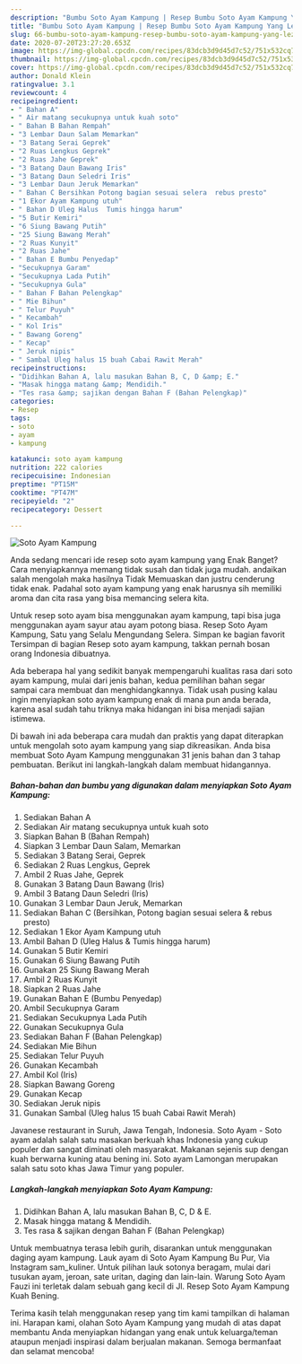 ```yaml
---
description: "Bumbu Soto Ayam Kampung | Resep Bumbu Soto Ayam Kampung Yang Lezat"
title: "Bumbu Soto Ayam Kampung | Resep Bumbu Soto Ayam Kampung Yang Lezat"
slug: 66-bumbu-soto-ayam-kampung-resep-bumbu-soto-ayam-kampung-yang-lezat
date: 2020-07-20T23:27:20.653Z
image: https://img-global.cpcdn.com/recipes/83dcb3d9d45d7c52/751x532cq70/soto-ayam-kampung-foto-resep-utama.jpg
thumbnail: https://img-global.cpcdn.com/recipes/83dcb3d9d45d7c52/751x532cq70/soto-ayam-kampung-foto-resep-utama.jpg
cover: https://img-global.cpcdn.com/recipes/83dcb3d9d45d7c52/751x532cq70/soto-ayam-kampung-foto-resep-utama.jpg
author: Donald Klein
ratingvalue: 3.1
reviewcount: 4
recipeingredient:
- " Bahan A"
- " Air matang secukupnya untuk kuah soto"
- " Bahan B Bahan Rempah"
- "3 Lembar Daun Salam Memarkan"
- "3 Batang Serai Geprek"
- "2 Ruas Lengkus Geprek"
- "2 Ruas Jahe Geprek"
- "3 Batang Daun Bawang Iris"
- "3 Batang Daun Seledri Iris"
- "3 Lembar Daun Jeruk Memarkan"
- " Bahan C Bersihkan Potong bagian sesuai selera  rebus presto"
- "1 Ekor Ayam Kampung utuh"
- " Bahan D Uleg Halus  Tumis hingga harum"
- "5 Butir Kemiri"
- "6 Siung Bawang Putih"
- "25 Siung Bawang Merah"
- "2 Ruas Kunyit"
- "2 Ruas Jahe"
- " Bahan E Bumbu Penyedap"
- "Secukupnya Garam"
- "Secukupnya Lada Putih"
- "Secukupnya Gula"
- " Bahan F Bahan Pelengkap"
- " Mie Bihun"
- " Telur Puyuh"
- " Kecambah"
- " Kol Iris"
- " Bawang Goreng"
- " Kecap"
- " Jeruk nipis"
- " Sambal Uleg halus 15 buah Cabai Rawit Merah"
recipeinstructions:
- "Didihkan Bahan A, lalu masukan Bahan B, C, D &amp; E."
- "Masak hingga matang &amp; Mendidih."
- "Tes rasa &amp; sajikan dengan Bahan F (Bahan Pelengkap)"
categories:
- Resep
tags:
- soto
- ayam
- kampung

katakunci: soto ayam kampung 
nutrition: 222 calories
recipecuisine: Indonesian
preptime: "PT15M"
cooktime: "PT47M"
recipeyield: "2"
recipecategory: Dessert

---
```



![Soto Ayam Kampung](https://img-global.cpcdn.com/recipes/83dcb3d9d45d7c52/751x532cq70/soto-ayam-kampung-foto-resep-utama.jpg)

Anda sedang mencari ide resep soto ayam kampung yang Enak Banget? Cara menyiapkannya memang tidak susah dan tidak juga mudah. andaikan salah mengolah maka hasilnya Tidak Memuaskan dan justru cenderung tidak enak. Padahal soto ayam kampung yang enak harusnya sih memiliki aroma dan cita rasa yang bisa memancing selera kita.

Untuk resep soto ayam bisa menggunakan ayam kampung, tapi bisa juga menggunakan ayam sayur atau ayam potong biasa. Resep Soto Ayam Kampung, Satu yang Selalu Mengundang Selera. Simpan ke bagian favorit Tersimpan di bagian Resep soto ayam kampung, takkan pernah bosan orang Indonesia dibuatnya.

Ada beberapa hal yang sedikit banyak mempengaruhi kualitas rasa dari soto ayam kampung, mulai dari jenis bahan, kedua pemilihan bahan segar sampai cara membuat dan menghidangkannya. Tidak usah pusing kalau ingin menyiapkan soto ayam kampung enak di mana pun anda berada, karena asal sudah tahu triknya maka hidangan ini bisa menjadi sajian istimewa.


Di bawah ini ada beberapa cara mudah dan praktis yang dapat diterapkan untuk mengolah soto ayam kampung yang siap dikreasikan. Anda bisa membuat Soto Ayam Kampung menggunakan 31 jenis bahan dan 3 tahap pembuatan. Berikut ini langkah-langkah dalam membuat hidangannya.

<!--inarticleads1-->

##### Bahan-bahan dan bumbu yang digunakan dalam menyiapkan Soto Ayam Kampung:

1. Sediakan  Bahan A
1. Sediakan  Air matang secukupnya untuk kuah soto
1. Siapkan  Bahan B (Bahan Rempah)
1. Siapkan 3 Lembar Daun Salam, Memarkan
1. Sediakan 3 Batang Serai, Geprek
1. Sediakan 2 Ruas Lengkus, Geprek
1. Ambil 2 Ruas Jahe, Geprek
1. Gunakan 3 Batang Daun Bawang (Iris)
1. Ambil 3 Batang Daun Seledri (Iris)
1. Gunakan 3 Lembar Daun Jeruk, Memarkan
1. Sediakan  Bahan C (Bersihkan, Potong bagian sesuai selera &amp; rebus presto)
1. Sediakan 1 Ekor Ayam Kampung utuh
1. Ambil  Bahan D (Uleg Halus &amp; Tumis hingga harum)
1. Gunakan 5 Butir Kemiri
1. Gunakan 6 Siung Bawang Putih
1. Gunakan 25 Siung Bawang Merah
1. Ambil 2 Ruas Kunyit
1. Siapkan 2 Ruas Jahe
1. Gunakan  Bahan E (Bumbu Penyedap)
1. Ambil Secukupnya Garam
1. Sediakan Secukupnya Lada Putih
1. Gunakan Secukupnya Gula
1. Sediakan  Bahan F (Bahan Pelengkap)
1. Sediakan  Mie Bihun
1. Sediakan  Telur Puyuh
1. Gunakan  Kecambah
1. Ambil  Kol (Iris)
1. Siapkan  Bawang Goreng
1. Gunakan  Kecap
1. Sediakan  Jeruk nipis
1. Gunakan  Sambal (Uleg halus 15 buah Cabai Rawit Merah)


Javanese restaurant in Suruh, Jawa Tengah, Indonesia. Soto Ayam - Soto ayam adalah salah satu masakan berkuah khas Indonesia yang cukup populer dan sangat diminati oleh masyarakat. Makanan sejenis sup dengan kuah berwarna kuning atau bening ini. Soto ayam Lamongan merupakan salah satu soto khas Jawa Timur yang populer. 

<!--inarticleads2-->

##### Langkah-langkah menyiapkan Soto Ayam Kampung:

1. Didihkan Bahan A, lalu masukan Bahan B, C, D &amp; E.
1. Masak hingga matang &amp; Mendidih.
1. Tes rasa &amp; sajikan dengan Bahan F (Bahan Pelengkap)


Untuk membuatnya terasa lebih gurih, disarankan untuk menggunakan daging ayam kampung. Lauk ayam di Soto Ayam Kampung Bu Pur, Via Instagram sam_kuliner. Untuk pilihan lauk sotonya beragam, mulai dari tusukan ayam, jeroan, sate uritan, daging dan lain-lain. Warung Soto Ayam Fauzi ini terletak dalam sebuah gang kecil di Jl. Resep Soto Ayam Kampung Kuah Bening. 

Terima kasih telah menggunakan resep yang tim kami tampilkan di halaman ini. Harapan kami, olahan Soto Ayam Kampung yang mudah di atas dapat membantu Anda menyiapkan hidangan yang enak untuk keluarga/teman ataupun menjadi inspirasi dalam berjualan makanan. Semoga bermanfaat dan selamat mencoba!
